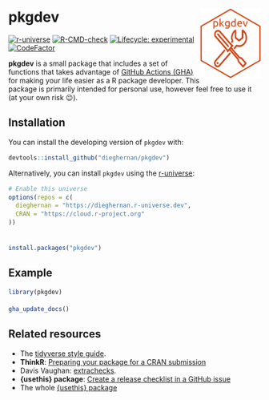
<!-- README.md is generated from README.Rmd. Please edit that file -->

# pkgdev <img src="man/figures/logo.png" align="right" width="120"/>

<!-- badges: start -->

[![r-universe](https://dieghernan.r-universe.dev/badges/pkgdev)](https://dieghernan.r-universe.dev/)
[![R-CMD-check](https://github.com/dieghernan/pkgdev/actions/workflows/check-full.yaml/badge.svg)](https://github.com/dieghernan/pkgdev/actions/workflows/check-full.yaml)
[![Lifecycle:
experimental](https://img.shields.io/badge/lifecycle-experimental-orange.svg)](https://lifecycle.r-lib.org/articles/stages.html#experimental)
[![CodeFactor](https://www.codefactor.io/repository/github/dieghernan/pkgdev/badge)](https://www.codefactor.io/repository/github/dieghernan/pkgdev)

<!-- badges: end -->

**pkgdev** is a small package that includes a set of functions that
takes advantage of [GitHub Actions
(GHA)](https://github.com/features/actions) for making your life easier
as a R package developer. This package is primarily intended for
personal use, however feel free to use it (at your own risk :wink:).

## Installation

You can install the developing version of `pkgdev` with:

``` r
devtools::install_github("dieghernan/pkgdev")
```

Alternatively, you can install `pkgdev` using the
[r-universe](https://dieghernan.r-universe.dev/pkgdev):

``` r
# Enable this universe
options(repos = c(
  dieghernan = "https://dieghernan.r-universe.dev",
  CRAN = "https://cloud.r-project.org"
))


install.packages("pkgdev")
```

## Example

``` r
library(pkgdev)

gha_update_docs()
```

## Related resources

- The [tidyverse style guide](https://style.tidyverse.org/).
- **ThinkR**: [Preparing your package for a CRAN
  submission](https://github.com/ThinkR-open/prepare-for-cran)
- Davis Vaughan:
  [extrachecks](https://github.com/DavisVaughan/extrachecks).
- **{usethis} package**: [Create a release checklist in a GitHub
  issue](https://usethis.r-lib.org/reference/use_release_issue.html)
- The whole [{usethis} package](https://usethis.r-lib.org)
